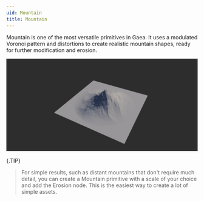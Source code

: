 ```yaml
---
uid: Mountain
title: Mountain
---
```


Mountain is one of the most versatile primitives in Gaea. It uses a modulated Voronoi pattern and distortions to create realistic mountain shapes, ready for further modification and erosion.

![](/images/ref/Mountain/Mountain.png)

{.TIP}
> For simple results, such as distant mountains that don't require much detail, you can create a Mountain primitive with a scale of your choice and add the Erosion node. This is the easiest way to create a lot of simple assets.
